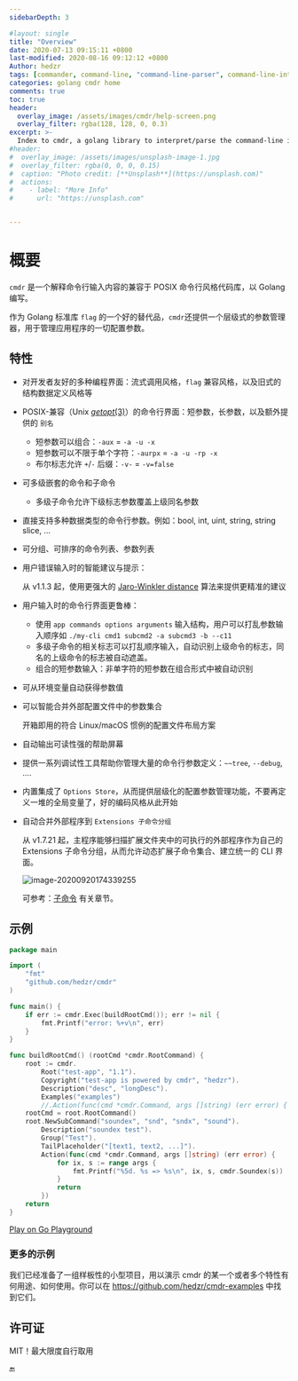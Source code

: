 ```yaml
---
sidebarDepth: 3

#layout: single
title: "Overview"
date: 2020-07-13 09:15:11 +0800
last-modified: 2020-08-16 09:12:12 +0800
Author: hedzr
tags: [commander, command-line, "command-line-parser", command-line-interface,  getops, posix, posix-compatible, hierarchical-configuration, hierarchy, cli, golang]
categories: golang cmdr home
comments: true
toc: true
header:
  overlay_image: /assets/images/cmdr/help-screen.png
  overlay_filter: rgba(128, 128, 0, 0.3)
excerpt: >-
  Index to cmdr, a golang library to interpret/parse the command-line input with POSIX-compliant mode ...
#header:
#  overlay_image: /assets/images/unsplash-image-1.jpg
#  overlay_filter: rgba(0, 0, 0, 0.15)
#  caption: "Photo credit: [**Unsplash**](https://unsplash.com)"
#  actions:
#    - label: "More Info"
#      url: "https://unsplash.com"


---
```






# 概要



`cmdr` 是一个解释命令行输入内容的兼容于 POSIX 命令行风格代码库，以 Golang 编写。

作为 Golang 标准库 `flag` 的一个好的替代品，`cmdr`还提供一个层级式的参数管理器，用于管理应用程序的一切配置参数。




## 特性

- 对开发者友好的多种编程界面：流式调用风格，`flag` 兼容风格，以及旧式的结构数据定义风格等

- POSIX-兼容（Unix [*getopt*(3)](http://man7.org/linux/man-pages/man3/getopt.3.html)）的命令行界面：短参数，长参数，以及额外提供的 `别名`

  - 短参数可以组合：`-aux` = `-a -u -x`
  - 短参数可以不限于单个字符：`-aurpx` = `-a -u -rp -x`
  - 布尔标志允许 `+`/`-` 后缀：`-v-` = `-v=false`

- 可多级嵌套的命令和子命令

  - 多级子命令允许下级标志参数覆盖上级同名参数

- 直接支持多种数据类型的命令行参数。例如：bool, int, uint, string, string slice, ...

- 可分组、可排序的命令列表、参数列表

- 用户错误输入时的智能建议与提示：  

  从 v1.1.3 起，使用更强大的 [Jaro-Winkler distance](https://en.wikipedia.org/wiki/Jaro%E2%80%93Winkler_distance) 算法来提供更精准的建议

- 用户输入时的命令行界面更鲁棒：

  - 使用 `app commands options arguments` 输入结构，用户可以打乱参数输入顺序如 `./my-cli cmd1 subcmd2 -a subcmd3 -b --c11`
  - 多级子命令的相关标志可以打乱顺序输入，自动识别上级命令的标志，同名的上级命令的标志被自动遮盖。
  - 组合的短参数输入：非单字符的短参数在组合形式中被自动识别

- 可从环境变量自动获得参数值

- 可以智能合并外部配置文件中的参数集合  

  开箱即用的符合 Linux/macOS 惯例的配置文件布局方案

- 自动输出可读性强的帮助屏幕

- 提供一系列调试性工具帮助你管理大量的命令行参数定义：`~~tree`, `--debug`, ....

- 内置集成了 `Options Store`，从而提供层级化的配置参数管理功能，不要再定义一堆的全局变量了，好的编码风格从此开始

- 自动合并外部程序到 `Extensions 子命令分组`

  从 v1.7.21 起，主程序能够扫描扩展文件夹中的可执行的外部程序作为自己的 Extensions 子命令分组，从而允许动态扩展子命令集合、建立统一的 CLI 界面。

  ![image-20200920174339255](https://i.loli.net/2020/09/20/bdvhoMjH6elENOT.png)

  可参考：[子命令](./guide/Z05.subcommand.md#extensions-子命令分组) 有关章节。



## 示例

```go
package main

import (
	"fmt"
	"github.com/hedzr/cmdr"
)

func main() {
	if err := cmdr.Exec(buildRootCmd()); err != nil {
		fmt.Printf("error: %+v\n", err)
	}
}

func buildRootCmd() (rootCmd *cmdr.RootCommand) {
	root := cmdr.
		Root("test-app", "1.1").
		Copyright("test-app is powered by cmdr", "hedzr").
		Description("desc", "longDesc").
		Examples("examples")
		//.Action(func(cmd *cmdr.Command, args []string) (err error) { return; )
	rootCmd = root.RootCommand()
	root.NewSubCommand("soundex", "snd", "sndx", "sound").
		Description("soundex test").
		Group("Test").
		TailPlaceholder("[text1, text2, ...]").
		Action(func(cmd *cmdr.Command, args []string) (err error) {
			for ix, s := range args {
				fmt.Printf("%5d. %s => %s\n", ix, s, cmdr.Soundex(s))
			}
			return
		})
	return
}
```

[Play on Go Playground](https://play.golang.org/p/1yDj-dCJ0bB)


### 更多的示例

我们已经准备了一组样板性的小型项目，用以演示 cmdr 的某一个或者多个特性有何用途、如何使用。你可以在 <https://github.com/hedzr/cmdr-examples> 中找到它们。



## 许可证

MIT！最大限度自行取用



🔚